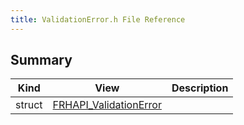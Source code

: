 ```yaml
---
title: ValidationError.h File Reference
---
```


## Summary
| Kind | View | Description |
|------|------|-------------|
|struct|[FRHAPI_ValidationError](/unreal-plugins/all/structfrhapi__validationerror/#structFRHAPI__ValidationError)||
